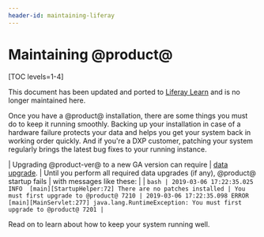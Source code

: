 ```yaml
---
header-id: maintaining-liferay
---
```


# Maintaining @product@

[TOC levels=1-4]

<aside class="alert alert-info">
  <span class="wysiwyg-color-blue120"> This document has been updated and ported to <a href="https://learn.liferay.com/dxp-7.x/installation-and-upgrades/maintaining_a_liferay_dxp_installation.html">Liferay Learn</a> and is no longer maintained here.</span>
</aside>

Once you have a @product@ installation, there are some things you must do to
keep it running smoothly. Backing up your installation in case of a hardware
failure protects your data and helps you get your system back in working order
quickly. And if you're a DXP customer, patching your system regularly brings the
latest bug fixes to your running instance.

| Upgrading @product-ver@ to a new GA version can require
| [data upgrade](/docs/7-2/deploy/-/knowledge_base/d/upgrading-to-product-ver).
| Until you perform all required data upgrades (if any), @product@ startup fails
| with messages like these:
| 
| ```bash
| 2019-03-06 17:22:35.025 INFO  [main][StartupHelper:72] There are no patches installed
| You must first upgrade to @product@ 7210
| 2019-03-06 17:22:35.098 ERROR [main][MainServlet:277] java.lang.RuntimeException: You must first upgrade to @product@ 7201
| ```

Read on to learn about how to keep your system running well. 
